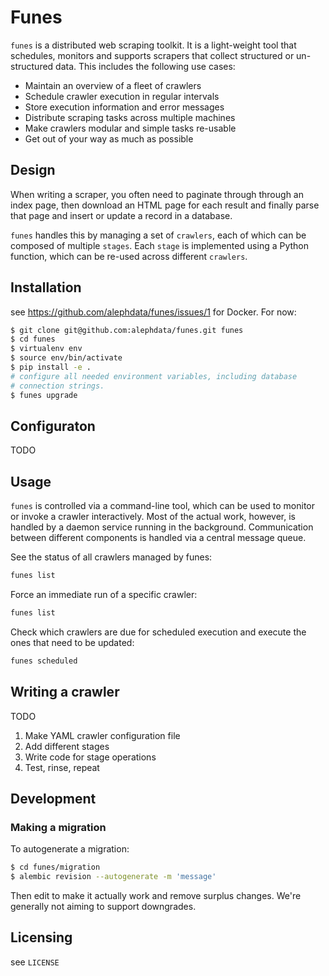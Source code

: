 # Funes

``funes`` is a distributed web scraping toolkit. It is a light-weight tool that
schedules, monitors and supports scrapers that collect structured or
un-structured data. This includes the following use cases:

* Maintain an overview of a fleet of crawlers
* Schedule crawler execution in regular intervals
* Store execution information and error messages
* Distribute scraping tasks across multiple machines
* Make crawlers modular and simple tasks re-usable
* Get out of your way as much as possible

## Design

When writing a scraper, you often need to paginate through through an index
page, then download an HTML page for each result and finally parse that page
and insert or update a record in a database.

``funes`` handles this by managing a set of ``crawlers``, each of which can
be composed of multiple ``stages``. Each ``stage`` is implemented using a
Python function, which can be re-used across different ``crawlers``.

## Installation

see https://github.com/alephdata/funes/issues/1 for Docker. For now:

```sh
$ git clone git@github.com:alephdata/funes.git funes
$ cd funes
$ virtualenv env
$ source env/bin/activate
$ pip install -e .
# configure all needed environment variables, including database
# connection strings.
$ funes upgrade
```

## Configuraton

TODO

## Usage

``funes`` is controlled via a command-line tool, which can be used to monitor
or invoke a crawler interactively. Most of the actual work, however, is handled
by a daemon service running in the background. Communication between different
components is handled via a central message queue.

See the status of all crawlers managed by funes:

```sh
funes list
```

Force an immediate run of a specific crawler:

```sh
funes list
```

Check which crawlers are due for scheduled execution and execute the ones that
need to be updated:

```sh
funes scheduled
```

## Writing a crawler

TODO

1. Make YAML crawler configuration file
2. Add different stages
3. Write code for stage operations
4. Test, rinse, repeat

## Development

### Making a migration

To autogenerate a migration:

```sh
$ cd funes/migration
$ alembic revision --autogenerate -m 'message'
```

Then edit to make it actually work and remove surplus changes. We're generally
not aiming to support downgrades.

## Licensing

see ``LICENSE``
